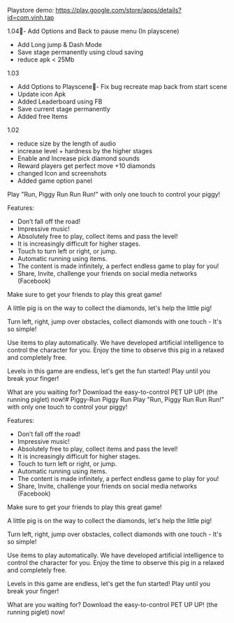 Playstore demo: https://play.google.com/store/apps/details?id=com.vinh.tap

1.04- Add Options and Back to pause menu (In playscene)
- Add Long jump & Dash Mode
- Save stage permanently using cloud saving
- reduce apk < 25Mb

1.03
- Add Options to Playscene- Fix bug recreate map back from start scene
- Update icon Apk
- Added Leaderboard using FB
- Save current stage permanently 
- Added free Items

1.02
- reduce size by the length of audio
- increase level + hardness by the higher stages
- Enable and Increase pick diamond sounds
- Reward players get perfect move +10 diamonds
- changed Icon and screenshots
- Added game option panel

Play "Run, Piggy Run Run Run!" with only one touch to control your piggy!

Features:
- Don’t fall off the road!
- Impressive music!
- Absolutely free to play, collect items and pass the level!
- It is increasingly difficult for higher stages.
- Touch to turn left or right, or jump.
- Automatic running using items.
- The content is made infinitely, a perfect endless game to play for you!
- Share, Invite, challenge your friends on social media networks (Facebook)


Make sure to get your friends to play this great game!

A little pig is on the way to collect the diamonds, let's help the little pig!

Turn left, right, jump over obstacles, collect diamonds with one touch - It's so simple!

Use items to play automatically. We have developed artificial intelligence to control the character for you. Enjoy the time to observe this pig in a relaxed and completely free.

Levels in this game are endless, let's get the fun started! Play until you break your finger!

What are you waiting for? Download the easy-to-control PET UP UP! (the running piglet) now!# Piggy-Run
Piggy Run
Play "Run, Piggy Run Run Run!" with only one touch to control your piggy!

Features:
- Don’t fall off the road!
- Impressive music!
- Absolutely free to play, collect items and pass the level!
- It is increasingly difficult for higher stages.
- Touch to turn left or right, or jump.
- Automatic running using items.
- The content is made infinitely, a perfect endless game to play for you!
- Share, Invite, challenge your friends on social media networks (Facebook)


Make sure to get your friends to play this great game!

A little pig is on the way to collect the diamonds, let's help the little pig!

Turn left, right, jump over obstacles, collect diamonds with one touch - It's so simple!

Use items to play automatically. We have developed artificial intelligence to control the character for you. Enjoy the time to observe this pig in a relaxed and completely free.

Levels in this game are endless, let's get the fun started! Play until you break your finger!

What are you waiting for? Download the easy-to-control PET UP UP! (the running piglet) now!
